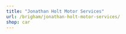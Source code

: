 ```yaml
---
title: "Jonathan Holt Motor Services"
url: /brigham/jonathan-holt-motor-services/
shop: car
---
```

